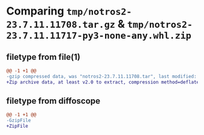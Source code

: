 # Comparing `tmp/notros2-23.7.11.11708.tar.gz` & `tmp/notros2-23.7.11.11717-py3-none-any.whl.zip`

## filetype from file(1)

```diff
@@ -1 +1 @@
-gzip compressed data, was "notros2-23.7.11.11708.tar", last modified: Tue Jul 11 01:17:09 2023, max compression
+Zip archive data, at least v2.0 to extract, compression method=deflate
```

## filetype from diffoscope

```diff
@@ -1 +1 @@
-GzipFile
+ZipFile
```

